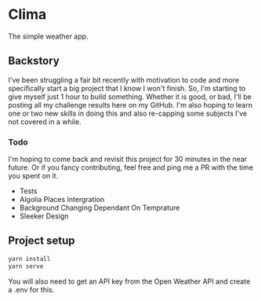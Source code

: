 # Clima
The simple weather app.

## Backstory
I've been struggling a fair bit recently with motivation to code and more specifically start a big project that I know I won't finish. So, I'm starting to give myself just 1 hour to build something. Whether it is good, or bad, I'll be posting all my challenge results here on my GitHub. I'm also hoping to learn one or two new skills in doing this and also re-capping some subjects I've not covered in a while.

### Todo
I'm hoping to come back and revisit this project for 30 minutes in the near future. Or if you fancy contributing, feel free and ping me a PR with the time you spent on it.
* Tests
* Algolia Places Intergration
* Background Changing Dependant On Temprature
* Sleeker Design 

## Project setup
```bash
yarn install
yarn serve
```
You will also need to get an API key from the Open Weather API and create a .env for this.
